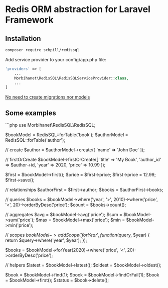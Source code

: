 <h1>Redis ORM abstraction for Laravel Framework</h1>
<h2>Installation</h2>

```bash
composer require schpill/redissql
```
Add service provider to your config/app.php file:
```php
'providers' => [
    ...
    Morbihanet\RedisSQL\RedisSQLServiceProvider::class,
    ...
]
```

<p><u>No need to create migrations nor models</u></p>

<h2>Some examples</h2>
```php
use Morbihanet\RedisSQL\RedisSQL;

$bookModel = RedisSQL::forTable('book');
$authorModel = RedisSQL::forTable('author');

// create
$author = $authorModel->create([
    'name' => 'John Doe'
]);

// firstOrCreate
$bookModel->firstOrCreate([
    'title' => 'My Book',
    'author_id' => $author->id,
    'year' => 2020,
    'price' => 10.99
]);

$first = $bookModel->first();
$price = $first->price;
$first->price = 12.99;
$first->save();

// relationships
$authorFirst = $first->author;
$books = $authorFirst->books;

// queries
$books = $bookModel->where('year', '>', 2010)->where('price', '<', 20)->orderByDesc('price');
$count = $books->count();

// aggregates
$avg = $bookModel->avg('price');
$sum = $bookModel->sum('price');
$max = $bookModel->max('price');
$min = $bookModel->min('price');

// scopes
$bookModel->addScope('forYear', function($query, $year) {
    return $query->where('year', $year);
});

$books = $bookModel->forYear(2020)->where('price', '<', 20)->orderByDesc('price');

// helpers
$latest = $bookModel->latest();
$oldest = $bookModel->oldest();

$book = $bookModel->find(1);
$book = $bookModel->findOrFail(1);
$book = $bookModel->first();
$status = $book->delete();
```
